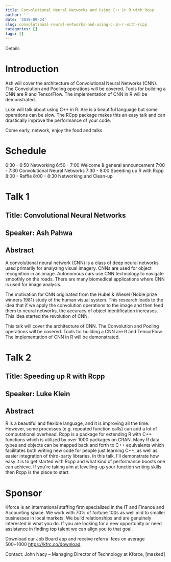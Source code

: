 ```yaml
---
title: Convolutional Neural Networks and Using C++ in R with Rcpp
author: ''
date: '2019-09-24'
slug: convolutional-neural-networks-and-using-c-in-r-with-rcpp
categories: []
tags: []
---
```


Details
# Introduction

Ash will cover the architecture of Convolutional Neural Networks (CNN). The Convolution and Pooling operations will be covered. Tools for building a CNN are R and TensorFlow. The implementation of CNN in R will be demonstrated.

Luke will talk about using C++ in R. Are is a beautiful language but some operations can be slow. The RCpp package makes this an easy talk and can drastically improve the performance of your code.

Come early, network, enjoy the food and talks.

# Schedule
6:30 - 6:50 Networking
6:50 - 7:00 Welcome & general announcement
7:00 - 7:30 Convolutional Neural Networks
7:30 - 8:00 Speeding up R with Rcpp
8:00 - Raffle
8:00 - 8:30 Networking and Clean-up

# Talk 1

## Title: Convolutional Neural Networks
## Speaker: Ash Pahwa
## Abstract
A convolutional neural network (CNN) is a class of deep neural networks used primarily for analyzing visual imagery. CNNs are used for object recognition in an image. Autonomous cars use CNN technology to navigate smoothly on the roads. There are many biomedical applications where CNN is used for image analysis.

The motivation for CNN originated from the Hubel & Wiesel (Noble prize winners 1981) study of the human visual system. This research leads to the idea that if we apply the convolution operations to the image and then feed them to neural networks, the accuracy of object identification increases. This idea started the revolution of CNN.

This talk will cover the architecture of CNN. The Convolution and Pooling operations will be covered. Tools for building a CNN are R and TensorFlow. The implementation of CNN in R will be demonstrated.

# Talk 2

## Title: Speeding up R with Rcpp
## Speaker: Luke Klein
## Abstract
R is a beautiful and flexible language, and it is improving all the time. However, some processes (e.g. repeated function calls) can add a lot of computational overhead. Rcpp is a package for extending R with C++ functions which is utilized by over 1000 packages on CRAN. Many R data types and objects can be mapped back and forth to C++ equivalents which facilitates both writing new code for people just learning C++, as well as easier integration of third-party libraries. In this talk, I'll demonstrate how easy it is to get started with Rcpp and what kind of performance boosts one can achieve. If you're taking aim at levelling-up your function writing skills then Rcpp is the place to start.

# Sponsor

Kforce is an international staffing firm specialized in the IT and Finance and Accounting space. We work with 70% of fortune 100s as well mid to smaller businesses in local markets. We build relationships and are genuinely interested in what you do. If you are looking for a new opportunity or need assistance in finding top talent we can align you to that goal.

Download our Job Board app and receive referral fees on average $500-$1000 https://kfrc.co/download

Contact: John Nacy – Managing Director of Technology at Kforce, [masked]